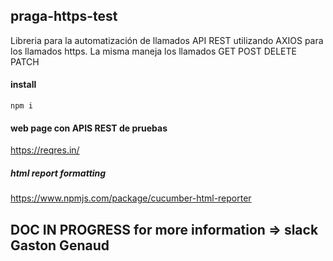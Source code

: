 ## praga-https-test
Libreria para la automatización de llamados API REST utilizando AXIOS para los llamados https. La misma maneja los llamados GET POST DELETE PATCH
#### install 
```
npm i
```
#### web page con APIS REST de pruebas 

https://reqres.in/

##### html report formatting 
https://www.npmjs.com/package/cucumber-html-reporter

## DOC IN PROGRESS for more information => slack Gaston Genaud

